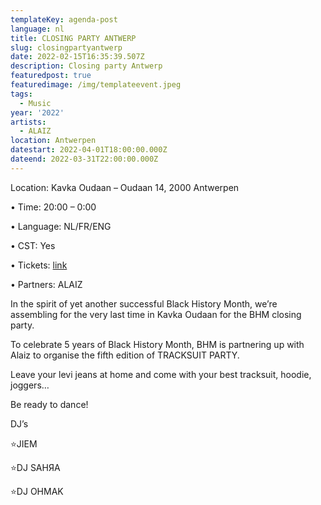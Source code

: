 ```yaml
---
templateKey: agenda-post
language: nl
title: CLOSING PARTY ANTWERP
slug: closingpartyantwerp
date: 2022-02-15T16:35:39.507Z
description: Closing party Antwerp
featuredpost: true
featuredimage: /img/templateevent.jpeg
tags:
  - Music
year: '2022'
artists:
  - ALAIZ
location: Antwerpen
datestart: 2022-04-01T18:00:00.000Z
dateend: 2022-03-31T22:00:00.000Z
---
```

Location: Kavka Oudaan – Oudaan 14, 2000 Antwerpen

•	Time: 20:00 – 0:00

•	Language: NL/FR/ENG

•	CST: Yes

•	Tickets: [link](https://www.eventbrite.be/e/bhm-x-alaiz-closing-party-tracksuit-party-tickets-306283270507)

•	Partners: ALAIZ

In the spirit of yet another successful Black History Month, we’re assembling for the very last time in Kavka Oudaan for the BHM closing party.

To celebrate 5 years of Black History Month, BHM is partnering up with Alaiz to organise the fifth edition of TRACKSUIT PARTY.

Leave your levi jeans at home and come with your best tracksuit, hoodie, joggers…

Be ready to dance!

DJ’s

⭐️JIEM

⭐️DJ SAHЯA

⭐️DJ OHMAK
